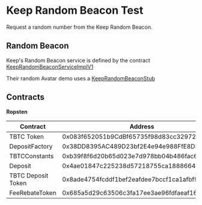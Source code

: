 # Keep Random Beacon Test

Request a random number from the Keep Random Beacon.

## Random Beacon

Keep's Random Beacon service is defined by the contract [KeepRandomBeaconServiceImplV1](https://github.com/keep-network/keep-core/blob/master/contracts/solidity/contracts/KeepRandomBeaconServiceImplV1.sol)

Their random Avatar demo uses a [KeepRandomBeaconStub](https://github.com/keep-network/random-beacon-box/blob/master/contracts/KeepRandomBeaconStub.sol)


## Contracts

**Ropsten**

| Contract       | Address      |
| -------------- | ------------ |
| TBTC Token     | 0x083f652051b9CdBf65735f98d83cc329725Aa957 |
| DepositFactory | 0x38DD8395AC489D23bf2E4e94e988FfE8Db8b70e8 |
| TBTCConstants  | 0xb39f8f6d20b65d023e7d978bb04b486fac6dbda0 |
| Deposit        | 0x4ae01847c225238d57218755ca1888664f13501b |
| TBTC Deposit Token | 0x8ade4754fcddf1bef2eafdee7bccf1ca1afbf99e |
| FeeRebateToken | 0x685a5d29c63506c3fa17ee3ae96fdfaeaf16dd87 |

